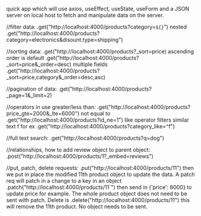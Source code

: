 quick app which will use axios, useEffect, useState, useForm and a JSON server on local host to fetch and manipulate data on the server.


  //filter data:  .get("http://localhost:4000/products?category=`${}`")  nested .get("http://localhost:4000/products?category=electronics&disount.type=shipping")

  //sorting data:  .get("http://localhost:4000/products?_sort=price) ascending order is default  .get("http://localhost:4000/products?_sort=price&_order=desc)  multiple fields .get("http://localhost:4000/products?_sort=price,category&_order=desc,asc)

  //pagination of data: .get("http://localhost:4000/products?_page=1&_limit=2)

  //operators in  use greater/less than: .get("http://localhost:4000/products?price_gte=2000&_lte=6000")  not equal to .get("http://localhost:4000/products?id_ne=1") like operator filters similar text f for ex .get("http://localhost:4000/products?category_like=^f")

  //full text search: .get("http://localhost:4000/products?q=dog")

  //relationships, how to add review object to parent object: .post("http://localhost:4000/products/1?_embed=reviews")

  //put, patch, delete requests:  .put("http://localhost:4000/products/11") then we put in place the modified 11th product object to update the data.  A patch req will patch in a change to a key in an object .patch("http://localhost:4000/products/11`") then send in {'price': 8000} to update price for example. The whole product object does not need to be sent with patch.  Delete is .delete("http://localhost:4000/products/11") this will remove the 11th product. No object needs to be sent.